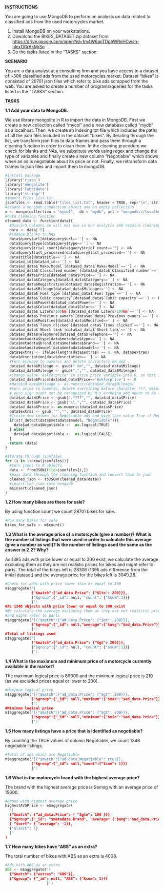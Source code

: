 **INSTRUCTIONS**

You are going to use MongoDB to perform an analysis on data related to classified ads from the used motorcycles market.

1. Install MongoDB on your workstations.
2. Download the BIKES_DATASET.zip dataset from https://drive.google.com/open?id=1m4W6anTDphWRnHDwsh-hlexOGrAkMrSq
3. Do the tasks listed in the “TASKS” section:

**SCENARIO**

You are a data analyst at a consulting firm and you have access to a dataset of ~30K classified ads from the used motorcycles market. Dataset “bikes” is consisted of 29701 json files which refer to bike ads scrapped from the web. You are asked to create a number of programs/queries for the tasks listed in the “TASKS” section.

**TASKS**

**1.1 Add your data to MongoDB.**

We use library mongolite in R to import the data in MongoDB. First we create a new collection called “mycol” and a new database called “mydb” as a localhost. Then, we create an indexing txt file which includes the paths of all the json files included in the dataset “bikes”. By iterating through the list, we transform json files to data frames and pass them through a cleaning function in order to clean them. In the cleaning procedure we check for blanks and NAs, we substitute words using regex and change the type of variables and finally create a new column “Negotiable” which shows when an ad is negotiable about its price or not. Finally, we retransform data frames to json files and import them to mongoDB.


```python
#install package
library('rjson')
library('mongolite')
library('lubridate')
library('stringr')
#import files_list.txt
jsonfiles <- read.table("files_list.txt", header = TRUE, sep="\n", stringsAsFactors = FALSE)
#create a mongodb connection object and an empty collection
m <- mongo(collection = "mycol",  db = "mydb", url = "mongodb://localhost")
#data cleaning function
cleaned_data <- function(data){
  #Discard columns we will not use in our analysis and require cleaning
  data <- data[-5]
  #Change blanks to NAs
  data$query$url[data$query$url==''] <- NA
  data$query$type[data$query$type==''] <- NA
  data$query$trial_count[data$query$trial_count==''] <- NA
  data$query$last_processed[data$query$last_processed==''] <- NA
  data$title[data$title==''] <- NA
  data$ad_id[data$ad_id==''] <- NA
  data$ad_data$`Make/Model`[data$ad_data$`Make/Model`==''] <- NA
  data$ad_data$`Classified number`[data$ad_data$`Classified number`==''] <- NA
  data$ad_data$Price[data$ad_data$Price==''] <- NA
  data$ad_data$Category[data$ad_data$Category==''] <- NA
  data$ad_data$Registration[data$ad_data$Registration==''] <- NA
  data$ad_data$Mileage[data$ad_data$Mileage==''] <- NA
  data$ad_data$`Fuel type`[data$ad_data$`Fuel type`==''] <- NA
  data$ad_data$`Cubic capacity`[data$ad_data$`Cubic capacity`==''] <- NA
  data$ad_data$Power[data$ad_data$Power==''] <- NA
  data$ad_data$Color[data$ad_data$Color==''] <- NA
  data$ad_data$`Liters/100km`[data$ad_data$`Liters/100km`==''] <- NA
  data$ad_data$`Previous owners`[data$ad_data$`Previous owners`==''] <- NA
  data$ad_data$Modified[data$ad_data$Modified==''] <- NA
  data$ad_data$`Times clicked`[data$ad_data$`Times clicked`==''] <- NA
  data$ad_data$`Short link`[data$ad_data$`Short link`==''] <- NA
  data$ad_data$Telephone[data$ad_data$Telephone==''] <- NA
  data$metadata$type[data$metadata$type==''] <- NA
  data$metadata$brand[data$metadata$brand==''] <- NA
  data$metadata$model[data$metadata$model==''] <- NA
  data$extras <- ifelse(length(data$extras) == 0, NA, data$extras)
  data$description[data$description==''] <- NA
  #turn mileage to numeric and delete characters km and ,
  data$ad_data$Mileage <- gsub(" km","", data$ad_data$Mileage)
  data$ad_data$Mileage <- gsub(",","", data$ad_data$Mileage)
  #Change value 'Askforprice' in price price variable into 0, so that it can change afterwards to numeric
  data$ad_data$Price[data$ad_data$Price=='Askforprice'] <- 0
  #data$ad_data$Mileage <- as.numeric(data$ad_data$Mileage)
  #turn price to numeric, delete everything before character ???, delete everything after \, turn Price to numeric, delete all "
  # euro sign might not be recognized by R's encoding and needs to be reinserted into the code manually
  data$ad_data$Price <- gsub(".*???","", data$ad_data$Price)
  data$ad_data$Price <- gsub("\\.","", data$ad_data$Price)
  data$ad_data$Price <- as.numeric(data$ad_data$Price)
  data$extras <- gsub('"',"", data$ad_data$Price)
  #Create new column for Negotiable ads and give them value True if Negotiable and False if not
  if(str_detect(data$metadata$model, "Negotiable")){
    data$ad_data$Negotiable <-  as.logical(TRUE)
  } else{
    data$ad_data$Negotiable <-  as.logical(FALSE)
  }
  return (data)
}

#iterate through jsonfiles
for (i in 1:nrow(jsonfiles)){
  #turn jsons to R objects
  data <- fromJSON(file=jsonfiles[i,])
  #pass data through the cleaning function and convert them to json
  cleaned_json <- toJSON(cleaned_data(data))
  #insert the json into mongodb
  m$insert(cleaned_json)
}
```

**1.2 How many bikes are there for sale?**

By using function count we count 29701 bikes for sale.


```python
#How many bikes for sale
bikes_for_sale <- m$count()
```

**1.3 What is the average price of a motorcycle (give a number)? What is the
number of listings that were used in order to calculate this average
(give a number as well)? Is the number of listings used the same as the
answer in 2.2? Why?**

As 1395 ads with price lower or equal to 200 exist, we calculate the average excluding them as they are not realistic prices for bikes and might refer to parts. The total of the bikes left is 28306 (1395 ads difference from the initial dataset) and the average price for the bikes left is 3049.28.  


```python
#Check for adds with price lower than or equal to 200
m$aggregate('[
            {"$match":{"ad_data.Price": {"$lte": 200}}}, 
            {"$group":{"_id": null, "count": {"$sum":1}}}
            ]')
#As 1240 objects with price lower or equal to 200 exist 
#We calculate the average excluding them as they are not realistic prices for bikes 
#and might refer to parts
m$aggregate('[{"$match":{"ad_data.Price": {"$gt": 200}}},
            {"$group":{"_id": null,"average":{"$avg":"$ad_data.Price"}}}
            ]')
#Total of listings used
m$aggregate('[
            {"$match":{"ad_data.Price": {"$gt": 200}}}, 
            {"$group":{"_id": null, "count": {"$sum":1}}}
            ]')
```

**1.4 What is the maximum and minimum price of a motorcycle currently
available in the market?**

The maximum logical price is 89000 and the minimum logical price is 210 (as we excluded prices equal or lower to 200). 



```python
#Maximum logical price
m$aggregate('[{"$match":{"ad_data.Price": {"$gt": 200}}},
            {"$group":{"_id": null,"maximum":{"$max":"$ad_data.Price"}}}
            ]')
#Minimum logical price
m$aggregate('[{"$match":{"ad_data.Price": {"$gt": 200}}},
            {"$group":{"_id": null,"minimum":{"$min":"$ad_data.Price"}}}
            ]')
```

**1.5 How many listings have a price that is identified as negotiable?**

By counting the TRUE values of column Negotiable, we count 1348 negotiable listings.


```python
#Total of ads which are Negotiable
m$aggregate('[{"$match":{"ad_data.Negotiable": true}},
            {"$group":{"_id": null,"count":{"$sum": 1}}}
            ]')
```

**1.6 What is the motorcycle brand with the highest average price?**

The brand with the highest average price is Semog with an average price of 15600.


```python
#Brand with highest average price
highestAVGPrice <- m$aggregate(
  '[
  {"$match": {"ad_data.Price": { "$gte": 100 }}},
  {"$group":{"_id": "$metadata.brand", "average":{"$avg":"$ad_data.Price"}}},
  { "$sort": { "average": -1}},
  {"$limit": 1}
  ]'
)
```

**1.7 How many bikes have “ABS” as an extra?**

The total number of bikes with ABS as an extra is 4008.


```python
#Ads with ABS as an extra
abs <- m$aggregate('[
  {"$match": {"extras": "ABS"}},
  {"$group": {"_id": null, "ABS": {"$sum": 1}}}
                   ]')
```
